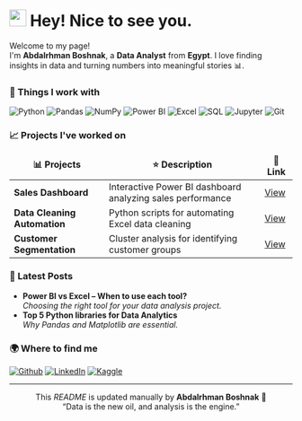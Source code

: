 <h1><img src="https://emojis.slackmojis.com/emojis/images/1531849430/4246/blob-sunglasses.gif?1531849430" width="30"/> Hey! Nice to see you.</h1>

<p>Welcome to my page! </br> I'm <b>Abdalrhman Boshnak</b>, a <b>Data Analyst</b> from <b>Egypt</b>.  
I love finding insights in data and turning numbers into meaningful stories 📊.</p>

<h3>🧠 Things I work with</h3>
<p>
  <img alt="Python" src="https://img.shields.io/badge/-Python-3776AB?style=flat-square&logo=python&logoColor=white" />
  <img alt="Pandas" src="https://img.shields.io/badge/-Pandas-150458?style=flat-square&logo=pandas&logoColor=white" />
  <img alt="NumPy" src="https://img.shields.io/badge/-NumPy-013243?style=flat-square&logo=numpy&logoColor=white" />
  <img alt="Power BI" src="https://img.shields.io/badge/-Power%20BI-F2C811?style=flat-square&logo=power-bi&logoColor=black" />
  <img alt="Excel" src="https://img.shields.io/badge/-Excel-217346?style=flat-square&logo=microsoft-excel&logoColor=white" />
  <img alt="SQL" src="https://img.shields.io/badge/-SQL-336791?style=flat-square&logo=postgresql&logoColor=white" />
  <img alt="Jupyter" src="https://img.shields.io/badge/-Jupyter-F37626?style=flat-square&logo=jupyter&logoColor=white" />
  <img alt="Git" src="https://img.shields.io/badge/-Git-F05032?style=flat-square&logo=git&logoColor=white" />
</p>

<h3>📈 Projects I've worked on</h3>
<table>
  <thead align="center">
    <tr border: none;>
      <td><b>📊 Projects</b></td>
      <td><b>⭐ Description</b></td>
      <td><b>📎 Link</b></td>
    </tr>
  </thead>
  <tbody>
    <tr>
      <td><b>Sales Dashboard</b></td>
      <td>Interactive Power BI dashboard analyzing sales performance</td>
      <td><a href="#">View</a></td>
    </tr>
    <tr>
      <td><b>Data Cleaning Automation</b></td>
      <td>Python scripts for automating Excel data cleaning</td>
      <td><a href="#">View</a></td>
    </tr>
    <tr>
      <td><b>Customer Segmentation</b></td>
      <td>Cluster analysis for identifying customer groups</td>
      <td><a href="#">View</a></td>
    </tr>
  </tbody>
</table>

<h3>📰 Latest Posts</h3>
<ul>
  <li><b>Power BI vs Excel – When to use each tool?</b><br/><i>Choosing the right tool for your data analysis project.</i></li>
  <li><b>Top 5 Python libraries for Data Analytics</b><br/><i>Why Pandas and Matplotlib are essential.</i></li>
</ul>

<h3>🌍 Where to find me</h3>
<p>
  <a href="[https://github.com/AbdalrhmanBoshnak](https://github.com/abdalrhman2003)" target="_blank"><img alt="Github" src="https://img.shields.io/badge/GitHub-%2312100E.svg?&style=for-the-badge&logo=Github&logoColor=white" /></a>
  <a href="[https://www.linkedin.com/in/abdalrhmanboshnak](https://www.linkedin.com/in/abdalrhman-boshnak-317513237/)" target="_blank"><img alt="LinkedIn" src="https://img.shields.io/badge/linkedin-%230077B5.svg?&style=for-the-badge&logo=linkedin&logoColor=white" /></a>
  <a href="[https://www.kaggle.com/](https://www.kaggle.com/abdalrhmanboshnak)" target="_blank"><img alt="Kaggle" src="https://img.shields.io/badge/Kaggle-20BEFF?style=for-the-badge&logo=kaggle&logoColor=white" /></a>
</p>

------------
<p align="center">This <i>README</i> is updated manually by <b>Abdalrhman Boshnak</b> 🧠<br/>“Data is the new oil, and analysis is the engine.”</p>

